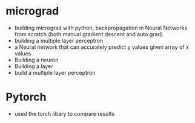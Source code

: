 # micrograd
- building micrograd with python, backpropagation in Neural Networks from scratch (both manual gradient descent and auto grad)
- building a multiple layer perceptron
-  a Neural network that can accurately predict y values given array of x values
-  Building a neuron
-  Building a layer
-  build a multiple layer perceptron

# Pytorch
- used the torch libary to compare results
